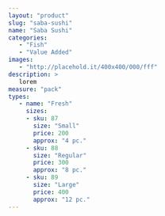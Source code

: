 ```yaml
---
layout: "product"
slug: "saba-sushi"
name: "Saba Sushi"
categories:
   - "Fish"
   - "Value Added"
images:
   - "http://placehold.it/400x400/000/fff"
description: >
   lorem
measure: "pack"
types: 
   - name: "Fresh"
     sizes: 
     - sku: 87
       size: "Small"
       price: 200
       approx: "4 pc."
     - sku: 88
       size: "Regular"
       price: 300
       approx: "8 pc."
     - sku: 89
       size: "Large"
       price: 400
       approx: "12 pc."
---
```

